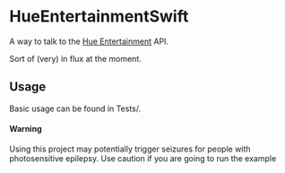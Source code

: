 # HueEntertainmentSwift

A way to talk to the [Hue Entertainment](https://developers.meethue.com/develop/hue-entertainment/) API.

Sort of (very) in flux at the moment.

## Usage

Basic usage can be found in Tests/.

#### Warning

Using this project may potentially trigger seizures for people with photosensitive epilepsy. Use caution if you are going to run the example
